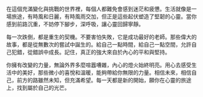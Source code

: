 在這個充滿變化與挑戰的世界裡，每個人都難免會感到迷茫和疲憊。生活就像是一場旅途，有時風和日麗，有時風雨交加，但正是這些起伏塑造了堅韌的心靈。當你感到前路沉重，不妨停下腳步，深呼吸，讓心靈回歸寧靜。

每一次跌倒，都是重生的契機。不要害怕失敗，它是成功最好的老師。那些偉大的故事，都是從無數次的嘗試中誕生的。給自己一點時間，給自己一點空間，允許自己犯錯，從錯誤中成長。記住，真正的強大來自於內心的平和與堅持。

你擁有改變的力量，無論外界多麼喧囂嘈雜，內心的燈火始終明亮。用心去感受生活中的美好，那些微小的喜悅和溫暖，能夠帶給你無限的力量。相信未來，相信自己，前方的路雖然未知，但充滿希望。每一天都是新的開始，願你在心靈的旅途上，找到屬於自己的光芒。